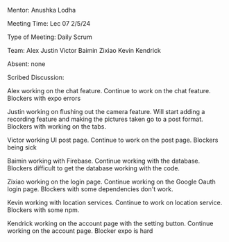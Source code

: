 Mentor: Anushka Lodha

Meeting Time: Lec 07 2/5/24

Type of Meeting: Daily Scrum

Team: Alex Justin Victor Baimin Zixiao Kevin Kendrick

Absent: none

Scribed Discussion:

Alex working on the chat feature. Continue to work on the chat feature. Blockers with expo errors

Justin working on flushing out the camera feature. Will start adding a recording feature and making the pictures taken go to a post format. Blockers with working on the tabs.

Victor working UI post page. Continue to work on the post page. Blockers being sick

Baimin working with Firebase. Continue working with the database. Blockers difficult to get the database working with the code.

Zixiao working on the login page. Continue working on the Google Oauth login page. Blockers with some dependencies don't work.

Kevin working with location services. Continue to work on location service. Blockers with some npm.

Kendrick working on the account page with the setting button. Continue working on the account page. Blocker expo is hard 
